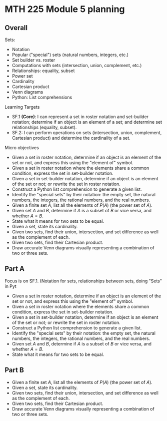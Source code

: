 # MTH 225 Module 5 planning

## Overall 

Sets: 
- Notation
- Popular ("special") sets (natural numbers, integers, etc.) 
- Set builder vs. roster 
- Computations with sets (intersection, union, complement, etc.)
- Relationships: equality, subset
- Power set
- Cardinality
- Cartesian product
- Venn diagrams 
- Python: List comprehensions 

Learning Targets
-   SF.1  **(Core)**: I can represent a set in roster notation and set-builder notation; determine if an object is an element of a set; and determine set relationships (equality, subset).
-   SF.2: I can perform operations on sets (intersection, union, complement, Cartesian product) and determine the cardinality of a set.

Micro objectives

- Given a set in roster notation, determine if an object is an element of the set or not, and express this using the "element of" symbol. 
- Given a set in roster notation where the elements share a common condition, express the set in set-builder notation. 
- Given a set in set-builder notation, determine if an object is an element of the set or not; or rewrite the set in roster notation. 
- Construct a Python list comprehension to generate a given list. 
- Identify the "special sets" by their notation: the empty set, the natural numbers, the integers, the rational numbers, and the real numbers. 
- Given a finite set $A$, list all the elements of $P(A)$ (the power set of $A$). 
- Given set $A$ and $B$, determine if $A$ is a subset of $B$ or vice versa, and whether $A = B$. 
- State what it means for two sets to be equal. 
- Given a set, state its cardinality. 
- Given two sets, find their union, intersection, and set difference as well as the complement of each. 
- Given two sets, find their Cartesian product. 
- Draw accurate Venn diagrams visually representing a combination of two or three sets. 

## Part A 

Focus is on SF.1. (Notation for sets, relationships between sets, doing "Sets" in Pyt

- Given a set in roster notation, determine if an object is an element of the set or not, and express this using the "element of" symbol. 
- Given a set in roster notation where the elements share a common condition, express the set in set-builder notation. 
- Given a set in set-builder notation, determine if an object is an element of the set or not; or rewrite the set in roster notation. 
- Construct a Python list comprehension to generate a given list. 
- Identify the "special sets" by their notation: the empty set, the natural numbers, the integers, the rational numbers, and the real numbers. 
- Given set $A$ and $B$, determine if $A$ is a subset of $B$ or vice versa, and whether $A = B$. 
- State what it means for two sets to be equal. 

## Part B

- Given a finite set $A$, list all the elements of $P(A)$ (the power set of $A$). 
- Given a set, state its cardinality. 
- Given two sets, find their union, intersection, and set difference as well as the complement of each. 
- Given two sets, find their Cartesian product. 
- Draw accurate Venn diagrams visually representing a combination of two or three sets. 

<!--stackedit_data:
eyJoaXN0b3J5IjpbLTI2NzQ1NTY3MF19
-->